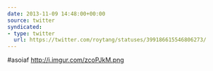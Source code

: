 ```yaml
---
date: 2013-11-09 14:48:00+00:00
source: twitter
syndicated:
- type: twitter
  url: https://twitter.com/roytang/statuses/399186615546806273/
---
```


#asoiaf http://i.imgur.com/zcoPJkM.png